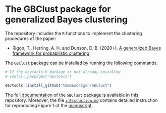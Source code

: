 # The **GBClust** package for generalized Bayes clustering 

The repository includes the `R` functions to implement the clustering procedures of the paper:

* Rigon, T., Herring, A. H. and Dunson, D. B. (2020+). [A generalized Bayes framework for probabilistic clustering](https://arxiv.org/abs/2006.05451).

The `GBClust` package can be installed by running the following commands:

```R
# If the devtools R package is not already installed
# install.packages("devtools")

devtools::install_github("tommasorigon/GBClust")
```

The [full documentation](GBClust_0.0.1.pdf) of the `GBClust` package is available in this repository. Moreover, the file [`introduction.md`](tutorial/introduction.md) contains detailed instruction for reproducing Figure 1 of the [manuscript](https://arxiv.org/abs/2006.05451).